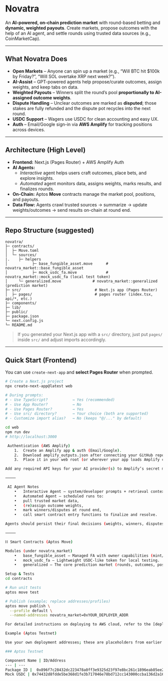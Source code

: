 # Novatra

An **AI-powered, on-chain prediction market** with round-based betting and **dynamic, weighted payouts**. Create markets, propose outcomes with the help of an AI agent, and settle rounds using trusted data sources (e.g., CoinMarketCap).

---

##  What Novatra Does

- **Open Markets** – Anyone can spin up a market (e.g., “Will BTC hit \$100k by Friday?”, “Will SOL overtake XRP next week?”).
- **AI-Assist** – GPT-powered agents help propose/curate outcomes, assign weights, and keep tabs on data.
- **Weighted Payouts** – Winners split the round’s pool **proportionally to AI-assigned outcome weights**.
- **Dispute Handling** – Unclear outcomes are marked as **disputed**; those stakes are fully refunded and the dispute pot recycles into the next round.
- **USDC Support** – Wagers use USDC for clean accounting and easy UX.
- **Auth** – Email/Google sign-in via **AWS Amplify** for tracking positions across devices.

---

##  Architecture (High Level)

- **Frontend:** Next.js (Pages Router) + AWS Amplify Auth
- **AI Agents:**
  - *Interactive* agent helps users craft outcomes, place bets, and explore insights.
  - *Automated* agent monitors data, assigns weights, marks results, and finalizes rounds.
- **On-Chain:** Aptos **Move** contracts manage the market pool, positions, and payouts.
- **Data Flow:** Agents crawl trusted sources → summarize → update weights/outcomes → send results on-chain at round end.

---

##  Repo Structure (suggested)

```
novatra/
├─ contracts/
│  ├─ Move.toml
│  └─ sources/
|. 	  ├─ helpers
│     		├─ base_fungible_asset.move      # novatra_market::base_fungible_asset
│     		├─ mock_usdc_fa.move             # novatra_market::mock_usdc_fa (local test token)
│     └─ generalized.move              # novatra_market::generalized (prediction market)
├─ src/                                 # Next.js app (Pages Router)
│  ├─ pages/                            # pages router (index.tsx, api/*, etc.)
├─ components/
├─ lib/
├─ public/
├─ package.json
└─ next.config.js
└─ README.md
```

> If you generated your Next.js app with a `src/` directory, just put `pages/` inside `src/` and adjust imports accordingly.

---

##  Quick Start (Frontend)

You can use `create-next-app` and **select Pages Router** when prompted.

```bash
# Create a Next.js project
npx create-next-app@latest web

# During prompts:
# - Use TypeScript?           → Yes (recommended)
# - Use App Router?           → No
# - Use Pages Router?         → Yes
# - Use src/ directory?       → Your choice (both are supported)
# - Customize import alias?   → No (keeps "@/..." by default)

cd web
npm run dev
# http://localhost:3000

 Authentication (AWS Amplify)
	1.	Create an Amplify app & auth (Email/Google).
	2.	Download amplify_outputs.json after connecting your GitHub repo to AWS Amplify.
	3.	Place it in your web root (or wherever your app loads Amplify config).

Add any required API keys for your AI provider(s) to Amplify’s secret manager.

⸻

 AI Agent Notes
	•	Interactive Agent – system/developer prompts + retrieval context; helps users propose outcomes & inspect live data.
	•	Automated Agent – scheduled runs to:
	•	pull trusted market data,
	•	(re)assign outcome weights,
	•	mark winners/disputes at round end,
	•	call smart contract entry functions to finalize and resolve.

Agents should persist their final decisions (weights, winners, disputes) on-chain at round cut-off.

⸻

⛓️ Smart Contracts (Aptos Move)

Modules (under novatra_market)
	•	base_fungible_asset – Managed FA with owner capabilities (mint/transfer/burn/freeze).
	•	mock_usdc_fa – Lightweight USDC-like token for local testing.
	•	generalized – The core prediction market (rounds, outcomes, positions, payouts, disputes).

Setup & Tests
cd contracts

# Run unit tests
aptos move test

# Publish (example; replace addresses/profiles)
aptos move publish \
  --profile default \
  --named-addresses novatra_market=0xYOUR_DEPLOYER_ADDR

For detailed instructions on deploying to AWS cloud, refer to the [deployment section](https://docs.amplify.aws/nextjs/start/quickstart/nextjs-app-router-client-components/#deploy-a-fullstack-app-to-aws).

Example (Aptos Testnet)

Use your own deployment addresses; these are placeholders from earlier development.

### Aptos Testnet

Component Name | ID/Address
--- | --- 
Package ID |  0x896f7c28432dc223478a0ff3e9325d23f97e8bc261c1896eab85ee20c1f66183
Mock USDC | 0x74432d8fdde5be368d1fe3b717046e78bd712cc143000ccba136d2a16eb273be
